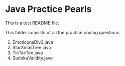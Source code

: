 Java Practice Pearls
============
This is a test README file. 

This folder consists of all the practice coding questions. 

1. EmoticonsDiv2.java
2. StarXmasTree.java
3. TicTacToe.java
4. SudokuValidity.java
